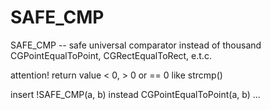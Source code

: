 # SAFE_CMP
SAFE_CMP -- safe universal comparator instead of thousand CGPointEqualToPoint, CGRectEqualToRect, e.t.c.

attention!
return value < 0, > 0 or == 0 like strcmp()

insert !SAFE_CMP(a, b) instead CGPointEqualToPoint(a, b) ...
